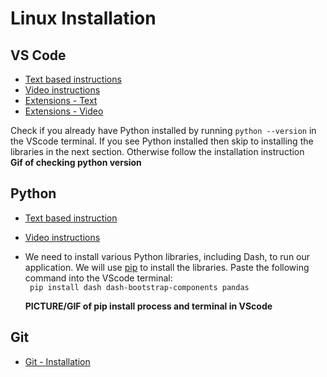 # Linux Installation

## VS Code
- [Text based instructions](https://code.visualstudio.com/docs/setup/linux)
- [Video instructions](https://www.youtube.com/watch?v=Y1fei1mzP7Q)
- [Extensions - Text](https://code.visualstudio.com/docs/languages/python)
- [Extensions - Video](https://www.youtube.com/watch?v=Z3i04RoI9Fk)


Check if you already have Python installed by running ```python --version``` in the VScode terminal.  If you see Python installed then skip to installing the libraries in the next section.  Otherwise follow the installation instruction\
**Gif of checking python version**

## Python
- [Text based instruction](https://www.python.org/downloads/)
- [Video instructions](https://www.youtube.com/watch?v=Br2xt6B57SA)
- We need to install various Python libraries, including Dash, to run our application.  We will use [pip](https://code.visualstudio.com/docs/getstarted/introvideos) to install the libraries. Paste the following command into the VScode terminal:\
``` pip install dash dash-bootstrap-components pandas```
  
  **PICTURE/GIF of pip install process and terminal in VScode**

## Git
- [Git - Installation](https://git-scm.com/book/en/v2/Getting-Started-Installing-Git)

